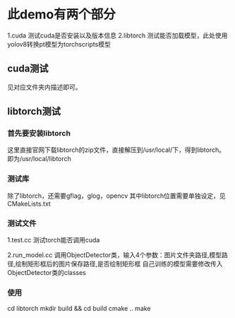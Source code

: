 # 此demo有两个部分
1.cuda
测试cuda是否安装以及版本信息
2.libtorch
测试能否加载模型，此处使用yolov8转换pt模型为torchscripts模型

## cuda测试
见对应文件夹内描述即可。

## libtorch测试
### 首先要安装libtorch
这里直接官网下载libtorch的zip文件，直接解压到/usr/local/下，得到libtorch。即为/usr/local/libtorch

### 测试库
除了libtorch，还需要gflag，glog，opencv
其中libtorch位置需要单独设定，见CMakeLists.txt

### 测试文件

1.test.cc
测试torch能否调用cuda

2.run_model.cc
调用ObjectDetector类，输入4个参数：图片文件夹路径,模型路径,绘制矩形框后的图片保存路径,是否绘制矩形框
自己训练的模型需要修改传入ObjectDetector类的classes

### 使用
cd libtorch
mkdir build && cd build
cmake ..
make
